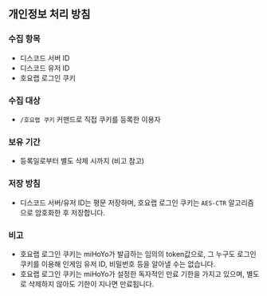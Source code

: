## 개인정보 처리 방침

### 수집 항목

- 디스코드 서버 ID
- 디스코드 유저 ID
- 호요랩 로그인 쿠키

### 수집 대상

- `/호요랩 쿠키` 커맨드로 직접 쿠키를 등록한 이용자

### 보유 기간

- 등록일로부터 별도 삭제 시까지 (비고 참고)

### 저장 방침

- 디스코드 서버/유저 ID는 평문 저장하며, 호요랩 로그인 쿠키는 `AES-CTR` 알고리즘으로 암호화한 후 저장합니다.

### 비고

- 호요랩 로그인 쿠키는 miHoYo가 발급하는 임의의 token값으로, 그 누구도 로그인 쿠키를 이용해 인게임 유저 ID, 비밀번호 등을 알아낼 수는 없습니다.
- 호요랩 로그인 쿠키는 miHoYo가 설정한 독자적인 만료 기한을 가지고 있으며, 별도로 삭제하지 않아도 기한이 지나면 만료됩니다.
